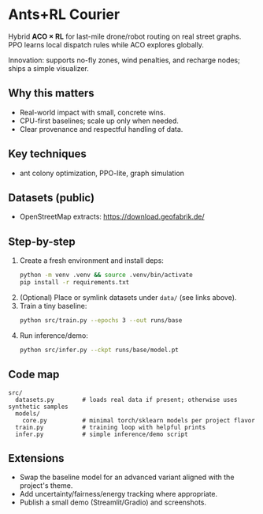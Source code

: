 # Ants+RL Courier

Hybrid **ACO × RL** for last-mile drone/robot routing on real street graphs. PPO learns local dispatch rules while ACO explores globally.

Innovation: supports no-fly zones, wind penalties, and recharge nodes; ships a simple visualizer.

## Why this matters
- Real-world impact with small, concrete wins.
- CPU-first baselines; scale up only when needed.
- Clear provenance and respectful handling of data.

## Key techniques
- ant colony optimization, PPO-lite, graph simulation

## Datasets (public)
- OpenStreetMap extracts: https://download.geofabrik.de/

## Step-by-step
1. Create a fresh environment and install deps:
   ```bash
   python -m venv .venv && source .venv/bin/activate
   pip install -r requirements.txt
   ```
2. (Optional) Place or symlink datasets under `data/` (see links above).
3. Train a tiny baseline:
   ```bash
   python src/train.py --epochs 3 --out runs/base
   ```
4. Run inference/demo:
   ```bash
   python src/infer.py --ckpt runs/base/model.pt
   ```

## Code map
```
src/
  datasets.py        # loads real data if present; otherwise uses synthetic samples
  models/
    core.py          # minimal torch/sklearn models per project flavor
  train.py           # training loop with helpful prints
  infer.py           # simple inference/demo script
```

## Extensions
- Swap the baseline model for an advanced variant aligned with the project's theme.
- Add uncertainty/fairness/energy tracking where appropriate.
- Publish a small demo (Streamlit/Gradio) and screenshots.
